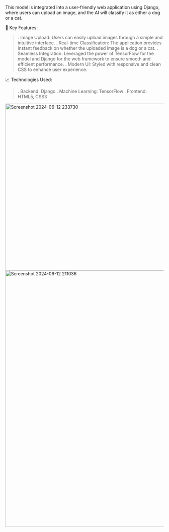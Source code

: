 This model is integrated into a user-friendly web application using Django, where users can upload an image, and the AI will classify it as either a dog or a cat.

🌟 Key Features:

>. Image Upload: Users can easily upload images through a simple and    intuitive interface.
>. Real-time Classification: The application provides instant feedback on whether the uploaded image is a dog or a cat.
>. Seamless Integration: Leveraged the power of TensorFlow for the model and Django for the web framework to ensure smooth and efficient performance.
>. Modern UI: Styled with responsive and clean CSS to enhance user experience.

📈 Technologies Used:
>. Backend: Django
>. Machine Learning: TensorFlow
>. Frontend: HTML5, CSS3


<img width="530" alt="Screenshot 2024-06-12 233730" src="https://github.com/Savidya-Nirthana/cats-and-dogs/assets/136046765/fc35b860-bc3a-49f2-aa08-d2c19da0b227">
<img width="815" alt="Screenshot 2024-06-12 211036" src="https://github.com/Savidya-Nirthana/cats-and-dogs/assets/136046765/08a7f7ae-988e-4c68-be3c-7fc86759b52f">
